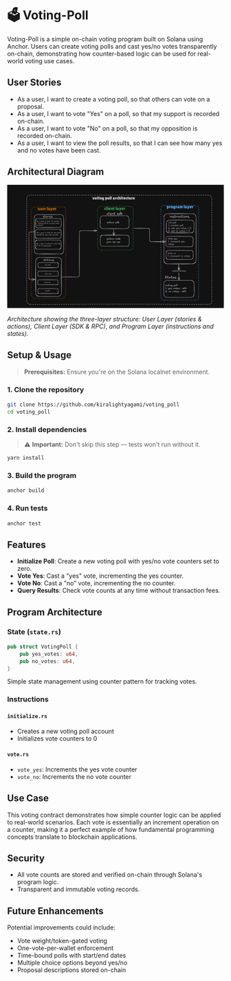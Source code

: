 # 🗳️ Voting-Poll

Voting-Poll is a simple on-chain voting program built on Solana using Anchor. Users can create voting polls and cast yes/no votes transparently on-chain, demonstrating how counter-based logic can be used for real-world voting use cases.

## User Stories
- As a user, I want to create a voting poll, so that others can vote on a proposal.
- As a user, I want to vote "Yes" on a poll, so that my support is recorded on-chain.
- As a user, I want to vote "No" on a poll, so that my opposition is recorded on-chain.
- As a user, I want to view the poll results, so that I can see how many yes and no votes have been cast.

## Architectural Diagram

![Voting-Poll Architecture](./architecture.png)

*Architecture showing the three-layer structure: User Layer (stories & actions), Client Layer (SDK & RPC), and Program Layer (instructions and states).*

## Setup & Usage

> **Prerequisites:** Ensure you're on the Solana localnet environment.

### 1. Clone the repository
```bash
git clone https://github.com/kiralightyagami/voting_poll
cd voting_poll
```

### 2. Install dependencies

> ⚠️ **Important:** Don't skip this step — tests won't run without it.
```bash
yarn install
```

### 3. Build the program
```bash
anchor build
```

### 4. Run tests
```bash
anchor test
```

## Features

- **Initialize Poll**: Create a new voting poll with yes/no vote counters set to zero.
- **Vote Yes**: Cast a "yes" vote, incrementing the yes counter.
- **Vote No**: Cast a "no" vote, incrementing the no counter.
- **Query Results**: Check vote counts at any time without transaction fees.

## Program Architecture

### State (`state.rs`)
```rust
pub struct VotingPoll {
    pub yes_votes: u64,
    pub no_votes: u64,
}
```
Simple state management using counter pattern for tracking votes.

### Instructions

#### `initialize.rs`
- Creates a new voting poll account
- Initializes vote counters to 0

#### `vote.rs`
- `vote_yes`: Increments the yes vote counter
- `vote_no`: Increments the no vote counter

## Use Case

This voting contract demonstrates how simple counter logic can be applied to real-world scenarios. Each vote is essentially an increment operation on a counter, making it a perfect example of how fundamental programming concepts translate to blockchain applications.

## Security

- All vote counts are stored and verified on-chain through Solana's program logic.
- Transparent and immutable voting records.

## Future Enhancements

Potential improvements could include:
- Vote weight/token-gated voting
- One-vote-per-wallet enforcement
- Time-bound polls with start/end dates
- Multiple choice options beyond yes/no
- Proposal descriptions stored on-chain
